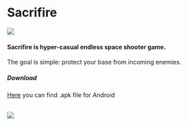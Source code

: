 # Sacrifire
![](https://static.jam.host/raw/aa2/21/z/1e8d5.png)

#### Sacrifire is hyper-casual endless space shooter game.
The goal is simple: protect your base from incoming enemies.

##### Download
[Here](https://puebebe.itch.io/sacrifire) you can find .apk file for Android

\
![](https://raw.githubusercontent.com/kawabart/LD43/refs/heads/master/Assets/Sprites/Sacrifire.png)

